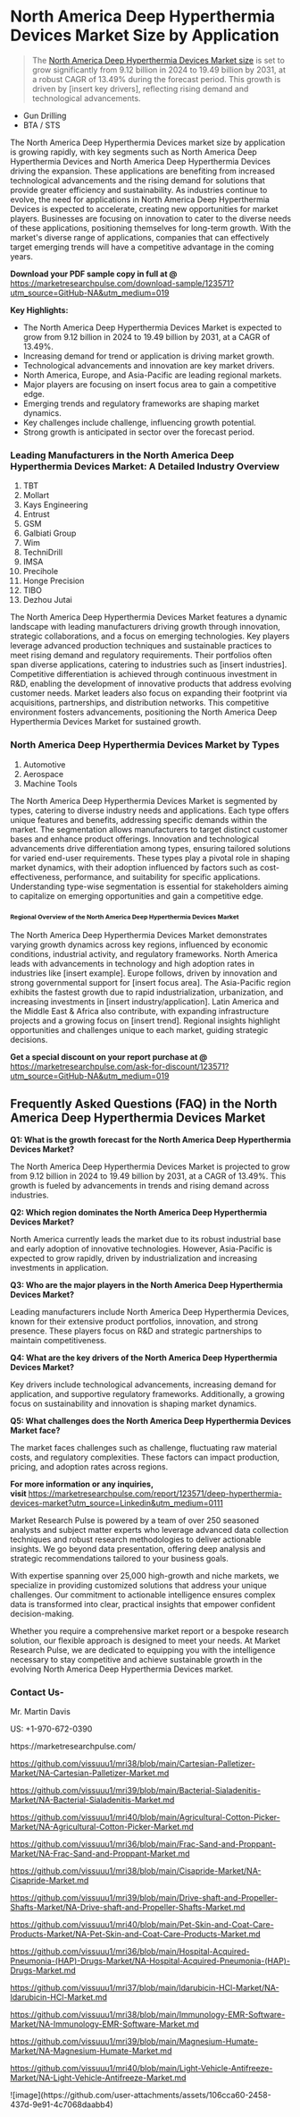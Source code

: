 <h1>North America Deep Hyperthermia Devices Market&nbsp;Size by Application</h1><blockquote><p>The <a href="https://marketresearchpulse.com/download-sample/123571?utm_source=GitHub-NA&amp;utm_medium=019">North America Deep Hyperthermia Devices Market size</a> is set to grow significantly from 9.12 billion in 2024 to 19.49 billion by 2031, at a robust CAGR of 13.49% during the forecast period. This growth is driven by [insert key drivers], reflecting rising demand and technological advancements.</p></blockquote><ul><li>Gun Drilling <li> BTA / STS</li></ul><p>The North America Deep Hyperthermia Devices market size by application is growing rapidly, with key segments such as North America Deep Hyperthermia Devices and North America Deep Hyperthermia Devices driving the expansion. These applications are benefiting from increased technological advancements and the rising demand for solutions that provide greater efficiency and sustainability. As industries continue to evolve, the need for applications in North America Deep Hyperthermia Devices is expected to accelerate, creating new opportunities for market players. Businesses are focusing on innovation to cater to the diverse needs of these applications, positioning themselves for long-term growth. With the market's diverse range of applications, companies that can effectively target emerging trends will have a competitive advantage in the coming years.</p><p><strong>Download your PDF sample copy in full at @ </strong><a href="https://marketresearchpulse.com/download-sample/123571?utm_source=GitHub-NA&amp;utm_medium=019">https://marketresearchpulse.com/download-sample/123571?utm_source=GitHub-NA&amp;utm_medium=019</a></p><p><strong>Key Highlights: </strong></p><ul><li>The North America Deep Hyperthermia Devices Market is expected to grow from 9.12 billion in 2024 to 19.49 billion by 2031, at a CAGR of 13.49%.</li><li>Increasing demand for trend or application is driving market growth.</li><li>Technological advancements and innovation are key market drivers.</li><li>North America, Europe, and Asia-Pacific are leading regional markets.</li><li>Major players are focusing on insert focus area to gain a competitive edge.</li><li>Emerging trends and regulatory frameworks are shaping market dynamics.</li><li>Key challenges include challenge, influencing growth potential.</li><li>Strong growth is anticipated in sector over the forecast period.</li></ul><h3>Leading Manufacturers in the North America Deep Hyperthermia Devices Market: A Detailed Industry Overview</h3><ol><li>TBT</li><li>Mollart</li><li>Kays Engineering</li><li>Entrust</li><li>GSM</li><li>Galbiati Group</li><li>Wim</li><li>TechniDrill</li><li>IMSA</li><li>Precihole</li><li>Honge Precision</li><li>TIBO</li><li>Dezhou Jutai</li></ol><div class="flex max-w-full flex-col flex-grow"><div class="min-h-8 text-message flex w-full flex-col items-end gap-2 whitespace-normal break-words [.text-message+&amp;]:mt-5" dir="auto" data-message-author-role="assistant" data-message-id="fd8432e4-4910-450d-b182-61b7bfb0a01f" data-message-model-slug="gpt-4o"><div class="flex w-full flex-col gap-1 empty:hidden first:pt-[3px]"><div class="markdown prose w-full break-words dark:prose-invert light"><p>The North America Deep Hyperthermia Devices Market features a dynamic landscape with leading manufacturers driving growth through innovation, strategic collaborations, and a focus on emerging technologies. Key players leverage advanced production techniques and sustainable practices to meet rising demand and regulatory requirements. Their portfolios often span diverse applications, catering to industries such as [insert industries]. Competitive differentiation is achieved through continuous investment in R&amp;D, enabling the development of innovative products that address evolving customer needs. Market leaders also focus on expanding their footprint via acquisitions, partnerships, and distribution networks. This competitive environment fosters advancements, positioning the North America Deep Hyperthermia Devices Market for sustained growth.</p></div></div></div></div><h3>North America Deep Hyperthermia Devices Market by Types</h3><ol><li>Automotive <li> Aerospace <li> Machine Tools</li></ol><div class="flex max-w-full flex-col flex-grow"><div class="min-h-8 text-message flex w-full flex-col items-end gap-2 whitespace-normal break-words [.text-message+&amp;]:mt-5" dir="auto" data-message-author-role="assistant" data-message-id="084470be-0bb7-4664-bddf-5156b4f41249" data-message-model-slug="gpt-4o-mini"><div class="flex w-full flex-col gap-1 empty:hidden first:pt-[3px]"><div class="markdown prose w-full break-words dark:prose-invert light"><p>The North America Deep Hyperthermia Devices Market is segmented by types, catering to diverse industry needs and applications. Each type offers unique features and benefits, addressing specific demands within the market. The segmentation allows manufacturers to target distinct customer bases and enhance product offerings. Innovation and technological advancements drive differentiation among types, ensuring tailored solutions for varied end-user requirements. These types play a pivotal role in shaping market dynamics, with their adoption influenced by factors such as cost-effectiveness, performance, and suitability for specific applications. Understanding type-wise segmentation is essential for stakeholders aiming to capitalize on emerging opportunities and gain a competitive edge.</p></div></div></div></div><h3><span style="font-size: 11px;">Regional Overview of the North America Deep Hyperthermia Devices Market</span></h3><div class="flex max-w-full flex-col flex-grow"><div class="min-h-8 text-message flex w-full flex-col items-end gap-2 whitespace-normal break-words [.text-message+&amp;]:mt-5" dir="auto" data-message-author-role="assistant" data-message-id="e9038762-ce64-4e30-91c9-9bd413514231" data-message-model-slug="gpt-4o-mini"><div class="flex w-full flex-col gap-1 empty:hidden first:pt-[3px]"><div class="markdown prose w-full break-words dark:prose-invert light"><p>The North America Deep Hyperthermia Devices Market demonstrates varying growth dynamics across key regions, influenced by economic conditions, industrial activity, and regulatory frameworks. North America leads with advancements in technology and high adoption rates in industries like [insert example]. Europe follows, driven by innovation and strong governmental support for [insert focus area]. The Asia-Pacific region exhibits the fastest growth due to rapid industrialization, urbanization, and increasing investments in [insert industry/application]. Latin America and the Middle East &amp; Africa also contribute, with expanding infrastructure projects and a growing focus on [insert trend]. Regional insights highlight opportunities and challenges unique to each market, guiding strategic decisions.</p></div></div></div></div><p><strong>Get a special discount on your report purchase at @ </strong><a href="https://marketresearchpulse.com/ask-for-discount/123571?utm_source=GitHub-NA&amp;utm_medium=019">https://marketresearchpulse.com/ask-for-discount/123571?utm_source=GitHub-NA&amp;utm_medium=019</a></p><h2>Frequently Asked Questions (FAQ) in the North America Deep Hyperthermia Devices Market</h2><p><strong>Q1: What is the growth forecast for the North America Deep Hyperthermia Devices Market?</strong></p><p>The North America Deep Hyperthermia Devices Market is projected to grow from 9.12 billion in 2024 to 19.49 billion by 2031, at a CAGR of 13.49%. This growth is fueled by advancements in trends and rising demand across industries.</p><p><strong>Q2: Which region dominates the North America Deep Hyperthermia Devices Market?</strong></p><p>North America currently leads the market due to its robust industrial base and early adoption of innovative technologies. However, Asia-Pacific is expected to grow rapidly, driven by industrialization and increasing investments in application.</p><p><strong>Q3: Who are the major players in the North America Deep Hyperthermia Devices Market?</strong></p><p>Leading manufacturers include North America Deep Hyperthermia Devices, known for their extensive product portfolios, innovation, and strong presence. These players focus on R&amp;D and strategic partnerships to maintain competitiveness.</p><p><strong>Q4: What are the key drivers of the North America Deep Hyperthermia Devices Market?</strong></p><p>Key drivers include technological advancements, increasing demand for application, and supportive regulatory frameworks. Additionally, a growing focus on sustainability and innovation is shaping market dynamics.</p><p><strong>Q5: What challenges does the North America Deep Hyperthermia Devices Market face?</strong></p><p>The market faces challenges such as challenge, fluctuating raw material costs, and regulatory complexities. These factors can impact production, pricing, and adoption rates across regions.</p><p><strong>For more information or any inquiries, visit&nbsp;</strong><a href="https://marketresearchpulse.com/report/123571/deep-hyperthermia-devices-market?utm_source=Linkedin&utm_medium=0111">https://marketresearchpulse.com/report/123571/deep-hyperthermia-devices-market?utm_source=Linkedin&utm_medium=0111</a></p><p>Market Research Pulse is powered by a team of over 250 seasoned analysts and subject matter experts who leverage advanced data collection techniques and robust research methodologies to deliver actionable insights. We go beyond data presentation, offering deep analysis and strategic recommendations tailored to your business goals.</p><p>With expertise spanning over 25,000 high-growth and niche markets, we specialize in providing customized solutions that address your unique challenges. Our commitment to actionable intelligence ensures complex data is transformed into clear, practical insights that empower confident decision-making.</p><p>Whether you require a comprehensive market report or a bespoke research solution, our flexible approach is designed to meet your needs. At Market Research Pulse, we are dedicated to equipping you with the intelligence necessary to stay competitive and achieve sustainable growth in the evolving North America Deep Hyperthermia Devices market.</p><h3><strong>Contact Us-</strong></h3><p>Mr. Martin Davis</p><p>US: +1-970-672-0390</p><p>https://marketresearchpulse.com/</p><p><a href="https://github.com/vissuuu1/mri38/blob/main/Cartesian-Palletizer-Market/NA-Cartesian-Palletizer-Market.md">https://github.com/vissuuu1/mri38/blob/main/Cartesian-Palletizer-Market/NA-Cartesian-Palletizer-Market.md</a></p><p><a href="https://github.com/vissuuu1/mri39/blob/main/Bacterial-Sialadenitis-Market/NA-Bacterial-Sialadenitis-Market.md">https://github.com/vissuuu1/mri39/blob/main/Bacterial-Sialadenitis-Market/NA-Bacterial-Sialadenitis-Market.md</a></p><p><a href="https://github.com/vissuuu1/mri40/blob/main/Agricultural-Cotton-Picker-Market/NA-Agricultural-Cotton-Picker-Market.md">https://github.com/vissuuu1/mri40/blob/main/Agricultural-Cotton-Picker-Market/NA-Agricultural-Cotton-Picker-Market.md</a></p><p><a href="https://github.com/vissuuu1/mri36/blob/main/Frac-Sand-and-Proppant-Market/NA-Frac-Sand-and-Proppant-Market.md">https://github.com/vissuuu1/mri36/blob/main/Frac-Sand-and-Proppant-Market/NA-Frac-Sand-and-Proppant-Market.md</a></p><p><a href="https://github.com/vissuuu1/mri38/blob/main/Cisapride-Market/NA-Cisapride-Market.md">https://github.com/vissuuu1/mri38/blob/main/Cisapride-Market/NA-Cisapride-Market.md</a></p><p><a href="https://github.com/vissuuu1/mri39/blob/main/Drive-shaft-and-Propeller-Shafts-Market/NA-Drive-shaft-and-Propeller-Shafts-Market.md">https://github.com/vissuuu1/mri39/blob/main/Drive-shaft-and-Propeller-Shafts-Market/NA-Drive-shaft-and-Propeller-Shafts-Market.md</a></p><p><a href="https://github.com/vissuuu1/mri40/blob/main/Pet-Skin-and-Coat-Care-Products-Market/NA-Pet-Skin-and-Coat-Care-Products-Market.md">https://github.com/vissuuu1/mri40/blob/main/Pet-Skin-and-Coat-Care-Products-Market/NA-Pet-Skin-and-Coat-Care-Products-Market.md</a></p><p><a href="https://github.com/vissuuu1/mri36/blob/main/Hospital-Acquired-Pneumonia-(HAP)-Drugs-Market/NA-Hospital-Acquired-Pneumonia-(HAP)-Drugs-Market.md">https://github.com/vissuuu1/mri36/blob/main/Hospital-Acquired-Pneumonia-(HAP)-Drugs-Market/NA-Hospital-Acquired-Pneumonia-(HAP)-Drugs-Market.md</a></p><p><a href="https://github.com/vissuuu1/mri37/blob/main/Idarubicin-HCl-Market/NA-Idarubicin-HCl-Market.md">https://github.com/vissuuu1/mri37/blob/main/Idarubicin-HCl-Market/NA-Idarubicin-HCl-Market.md</a></p><p><a href="https://github.com/vissuuu1/mri38/blob/main/Immunology-EMR-Software-Market/NA-Immunology-EMR-Software-Market.md">https://github.com/vissuuu1/mri38/blob/main/Immunology-EMR-Software-Market/NA-Immunology-EMR-Software-Market.md</a></p><p><a href="https://github.com/vissuuu1/mri39/blob/main/Magnesium-Humate-Market/NA-Magnesium-Humate-Market.md">https://github.com/vissuuu1/mri39/blob/main/Magnesium-Humate-Market/NA-Magnesium-Humate-Market.md</a></p><p><a href="https://github.com/vissuuu1/mri40/blob/main/Light-Vehicle-Antifreeze-Market/NA-Light-Vehicle-Antifreeze-Market.md">https://github.com/vissuuu1/mri40/blob/main/Light-Vehicle-Antifreeze-Market/NA-Light-Vehicle-Antifreeze-Market.md</a></p>
![image](https://github.com/user-attachments/assets/106cca60-2458-437d-9e91-4c7068daabb4)
